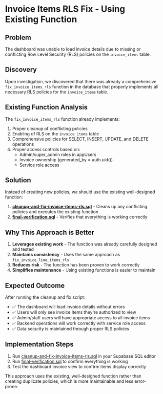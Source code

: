 # Invoice Items RLS Fix - Using Existing Function

## Problem
The dashboard was unable to load invoice details due to missing or conflicting Row Level Security (RLS) policies on the `invoice_items` table.

## Discovery
Upon investigation, we discovered that there was already a comprehensive `fix_invoice_items_rls` function in the database that properly implements all necessary RLS policies for the `invoice_items` table.

## Existing Function Analysis
The `fix_invoice_items_rls` function already implements:
1. Proper cleanup of conflicting policies
2. Enabling of RLS on the `invoice_items` table
3. Comprehensive policies for SELECT, INSERT, UPDATE, and DELETE operations
4. Proper access controls based on:
   - Admin/super_admin roles in appUsers
   - Invoice ownership (generated_by = auth.uid())
   - Service role access

## Solution
Instead of creating new policies, we should use the existing well-designed function:

1. **[cleanup-and-fix-invoice-items-rls.sql](file://d:\Web%20Apps\jay-kay-digital-press-new\scripts\cleanup-and-fix-invoice-items-rls.sql)** - Cleans up any conflicting policies and executes the existing function
2. **[final-verification.sql](file://d:\Web%20Apps\jay-kay-digital-press-new\scripts\final-verification.sql)** - Verifies that everything is working correctly

## Why This Approach is Better
1. **Leverages existing work** - The function was already carefully designed and tested
2. **Maintains consistency** - Uses the same approach as `fix_invoice_line_items_rls`
3. **Reduces risk** - The function has been proven to work correctly
4. **Simplifies maintenance** - Using existing functions is easier to maintain

## Expected Outcome
After running the cleanup and fix script:
- ✅ The dashboard will load invoice details without errors
- ✅ Users will only see invoice items they're authorized to view
- ✅ Admin/staff users will have appropriate access to all invoice items
- ✅ Backend operations will work correctly with service role access
- ✅ Data security is maintained through proper RLS policies

## Implementation Steps
1. Run [cleanup-and-fix-invoice-items-rls.sql](file://d:\Web%20Apps\jay-kay-digital-press-new\scripts\cleanup-and-fix-invoice-items-rls.sql) in your Supabase SQL editor
2. Run [final-verification.sql](file://d:\Web%20Apps\jay-kay-digital-press-new\scripts\final-verification.sql) to confirm everything is working
3. Test the dashboard invoice view to confirm items display correctly

This approach uses the existing, well-designed function rather than creating duplicate policies, which is more maintainable and less error-prone.